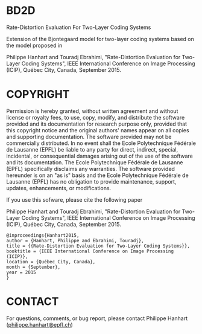 BD2D
======

Rate-Distortion Evaluation For Two-Layer Coding Systems

Extension of the Bjontegaard model for two-layer coding systems based on the model proposed in

Philippe Hanhart and Touradj Ebrahimi, "Rate-Distortion Evaluation for Two-Layer Coding Systems", IEEE International Conference on Image Processing (ICIP), Québec City, Canada, September 2015.

COPYRIGHT
======

Permission is hereby granted, without written agreement and without license or royalty fees, to use, copy, modify, and distribute the software provided and its documentation for research purpose only, provided that this copyright notice and the original authors' names appear on all copies and supporting documentation. The software provided may not be commercially distributed. In no event shall the Ecole Polytechnique Fédérale de Lausanne (EPFL) be liable to any party for direct, indirect, special, incidental, or consequential damages arising out of the use of the software and its documentation. The Ecole Polytechnique Fédérale de Lausanne (EPFL) specifically disclaims any warranties. The software provided hereunder is on an "as is" basis and the Ecole Polytechnique Fédérale de Lausanne (EPFL) has no obligation to provide maintenance, support, updates, enhancements, or modifications.

If you use this sofware, please cite the following paper

Philippe Hanhart and Touradj Ebrahimi, "Rate-Distortion Evaluation for Two-Layer Coding Systems", IEEE International Conference on Image Processing (ICIP), Québec City, Canada, September 2015.

```
@inproceedings{Hanhart2015,
author = {Hanhart, Philippe and Ebrahimi, Touradj},
title = {{Rate-Distortion Evaluation for Two-Layer Coding Systems}},
booktitle = {IEEE International Conference on Image Processing (ICIP)},
location = {Québec City, Canada},
month = {September},
year = 2015
}
```

CONTACT
======

For questions, comments, or bug report, please contact Philippe Hanhart (philippe.hanhart@epfl.ch)